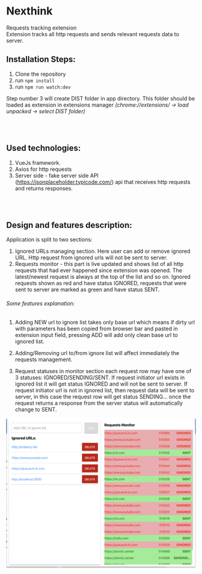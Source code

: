 # Nexthink
Requests tracking extension <br>
Extension tracks all http requests and sends relevant requests data to server.

## Installation Steps:
1. Clone the repository
2. run `npm install`
3. run `npm run watch:dev`

Step number 3 will create DIST folder in app directory. This folder should
be loaded as extension in extensions manager 
_(chrome://extensions/ -> load unpacked -> select DIST folder)_

<br>
<br>

## Used technologies:
1. VueJs framework.
2. Axios for http requests
3. Server side - fake server side API (https://jsonplaceholder.typicode.com/) api that receives http requests and
returns responses. 

<br>
<br>

## Design and features description:
Application is split to two sections:
1. Ignored URLs managing section. Here user can add or remove ignored URL. Http request from ignored urls will not be sent to server.
2. Requests monitor - this part is live updated and shows list of all http requests that had ever happened since extension was opened. The latest/newest request is always at the top of the list and so on. Ignored requests shown as red and have status IGNORED, requests that were sent to server are marked as green and have status SENT.  

###### Some features explanation:
1. Adding NEW url to ignore list takes only base url which means if dirty url with parameters has been copied from
browser bar and pasted in extension input field, pressing ADD will add only clean base url to ignored list.

2. Adding/Removing url to/from ignore list will affect immediately the requests management.

3. Request statuses in monitor section each request row may have one of 3 statuses: IGNORED/SENDING/SENT. If request initiator url exists in ignored list it will get status IGNORED and will not be sent to server. If request initiator url is not in ignored list, then request data will be sent to server, in this case the request row will get status SENDING... once the request returns a response from the server status will automatically change to SENT. 


![Image of the project](src/icons/imgp.png)
